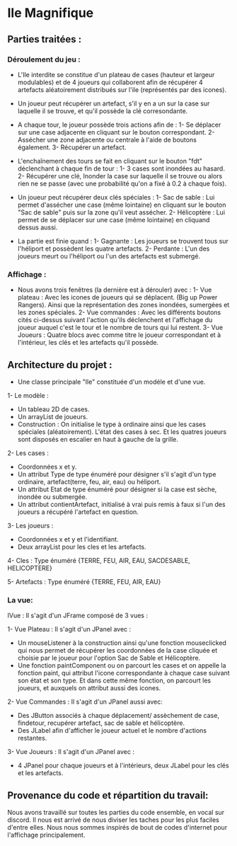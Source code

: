 # Ile Magnifique

## Parties traitées :

### Déroulement du jeu :

- L'Ile interdite se constitue d'un plateau de cases (hauteur et largeur modulables) et de 4 joueurs qui collaborent afin de récupérer 4 artefacts aléatoirement distribués sur l'ile (représentés par des icones).

- Un joueur peut récupérer un artefact, s'il y en a un sur la case sur laquelle il se trouve, et qu'il possède la clé corresondante.

- A chaque tour, le joueur possède trois actions afin de :
1- Se déplacer sur une case adjacente en cliquant sur le bouton correspondant.
2- Assécher une zone adjacente ou centrale à l'aide de boutons également.
3- Récupérer un artefact.

- L'enchaînement des tours se fait en cliquant sur le bouton "fdt" déclenchant à chaque fin de tour : 
1- 3 cases sont inondées au hasard.
2- Récupérer une clé, Inonder la case sur laquelle il se trouve ou alors rien ne se passe (avec une probabilité qu'on a fixé à 0.2 à chaque fois).

- Un joueur peut récupérer deux clés spéciales : 
1- Sac de sable : Lui permet d'assécher une case (même lointaine) en cliquant sur le bouton "Sac de sable" puis sur la zone qu'il veut assécher.
2- Hélicoptère : Lui permet de se déplacer sur une case (même lointaine) en cliquand dessus aussi.

- La partie est finie quand :
1- Gagnante : Les joueurs se trouvent tous sur l'héliport et possèdent les quatre artefacts.
2- Perdante : L'un des joueurs meurt ou l'héliport ou l'un des artefacts est submergé.


### Affichage : 
- Nous avons trois fenêtres (la dernière est à dérouler) avec :
1- Vue plateau : Avec les icones de joueurs qui se déplacent. (Big up Power Rangers). Ainsi que la représentation des zones inondées, sumergées et les zones spéciales.
2- Vue commandes : Avec les différents boutons cités ci-dessus suivant l'action qu'ils déclenchent et l'affichage du joueur auquel c'est le tour et le nombre de tours qui lui restent.
3- Vue Joueurs : Quatre blocs avec comme titre le joueur correspondant et à l'intérieur, les clés et les artefacts qu'il possède.

## Architecture du projet : 

- Une classe principale "Ile" constituée d'un modéle et d'une vue.

1- Le modèle : 
- Un tableau 2D de cases.
- Un arrayList de joueurs.
- Construction : On initialise le type à ordinaire ainsi que les cases spéciales (aléatoirement). L'état des cases à sec. Et les quatres joueurs sont disposés en escalier en haut à gauche de la grille.

2- Les cases : 
- Coordonnées x et y.
- Un attribut Type de type énuméré pour désigner s'il s'agit d'un type ordinaire, artefact(terre, feu, air, eau) ou héliport.
- Un attribut Etat de type énuméré pour désigner si la case est sèche, inondée ou submergée.
- Un attribut contientArtefact, initialisé à vrai puis remis à faux si l'un des joueurs a récupéré l'artefact en question.

3- Les joueurs : 
- Coordonnées x et y et l'identifiant.
- Deux arrayList pour les cles et les artefacts.

4- Cles : Type énuméré {TERRE, FEU, AIR, EAU, SACDESABLE, HELICOPTERE}

5- Artefacts : Type énuméré {TERRE, FEU, AIR, EAU}

### La vue:

IVue : Il s'agit d'un JFrame composé de 3 vues :

1- Vue Plateau : Il s'agit d'un JPanel avec :
- Un mouseListener à la construction ainsi qu'une fonction mouseclicked qui nous permet de récupérer les coordonnées de la case cliquée et choisie par le joueur pour l'option Sac de Sable et Hélicoptère.
- Une fonction paintComponent ou on parcourt les cases et on appelle la fonction paint, qui attribut l'icone correspondante à chaque case suivant son état et son type. Et dans cette même fonction, on parcourt les joueurs, et auxquels on attribut aussi des icones.

2- Vue Commandes : Il s'agit d'un JPanel aussi avec:
- Des JButton associés à chaque déplacement/ assèchement de case, findetour, recupérer artefact, sac de sable et hélicoptère.
- Des JLabel afin d'afficher le joueur actuel et le nombre d'actions restantes.

3- Vue Joueurs : Il s'agit d'un JPanel avec :
- 4 JPanel pour chaque joueurs et à l'intérieurs, deux JLabel pour les clés et les artefacts.



## Provenance du code et répartition du travail: 
Nous avons travaillé sur toutes les parties du code ensemble, en vocal sur discord. Il nous est arrivé de nous diviser les taches pour les plus faciles d'entre elles.
Nous nous sommes inspirés de bout de codes d'internet pour l'affichage principalement.